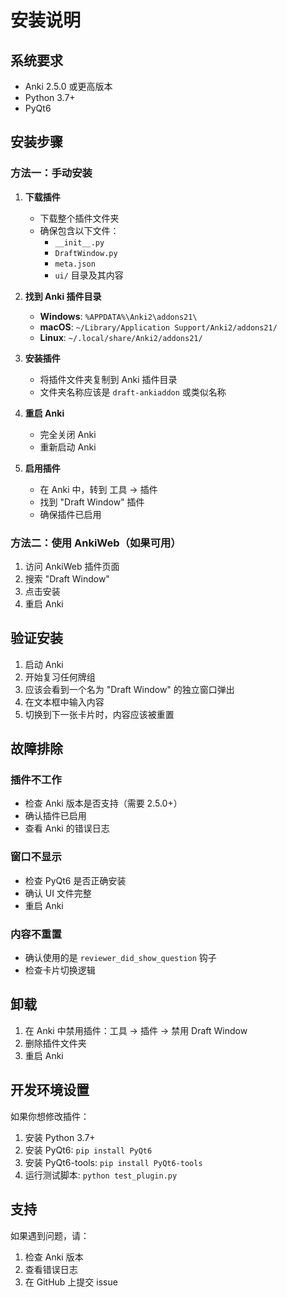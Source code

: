 # 安装说明

## 系统要求

- Anki 2.5.0 或更高版本
- Python 3.7+
- PyQt6

## 安装步骤

### 方法一：手动安装

1. **下载插件**
   - 下载整个插件文件夹
   - 确保包含以下文件：
     - `__init__.py`
     - `DraftWindow.py`
     - `meta.json`
     - `ui/` 目录及其内容

2. **找到 Anki 插件目录**
   - **Windows**: `%APPDATA%\Anki2\addons21\`
   - **macOS**: `~/Library/Application Support/Anki2/addons21/`
   - **Linux**: `~/.local/share/Anki2/addons21/`

3. **安装插件**
   - 将插件文件夹复制到 Anki 插件目录
   - 文件夹名称应该是 `draft-ankiaddon` 或类似名称

4. **重启 Anki**
   - 完全关闭 Anki
   - 重新启动 Anki

5. **启用插件**
   - 在 Anki 中，转到 工具 → 插件
   - 找到 "Draft Window" 插件
   - 确保插件已启用

### 方法二：使用 AnkiWeb（如果可用）

1. 访问 AnkiWeb 插件页面
2. 搜索 "Draft Window"
3. 点击安装
4. 重启 Anki

## 验证安装

1. 启动 Anki
2. 开始复习任何牌组
3. 应该会看到一个名为 "Draft Window" 的独立窗口弹出
4. 在文本框中输入内容
5. 切换到下一张卡片时，内容应该被重置

## 故障排除

### 插件不工作
- 检查 Anki 版本是否支持（需要 2.5.0+）
- 确认插件已启用
- 查看 Anki 的错误日志

### 窗口不显示
- 检查 PyQt6 是否正确安装
- 确认 UI 文件完整
- 重启 Anki

### 内容不重置
- 确认使用的是 `reviewer_did_show_question` 钩子
- 检查卡片切换逻辑

## 卸载

1. 在 Anki 中禁用插件：工具 → 插件 → 禁用 Draft Window
2. 删除插件文件夹
3. 重启 Anki

## 开发环境设置

如果你想修改插件：

1. 安装 Python 3.7+
2. 安装 PyQt6: `pip install PyQt6`
3. 安装 PyQt6-tools: `pip install PyQt6-tools`
4. 运行测试脚本: `python test_plugin.py`

## 支持

如果遇到问题，请：
1. 检查 Anki 版本
2. 查看错误日志
3. 在 GitHub 上提交 issue 
